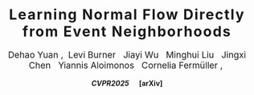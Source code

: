 <h1 align='center' style="text-align:center; font-weight:bold; font-size:2.0em;letter-spacing:2.0px;"> Learning Normal Flow Directly from Event Neighborhoods </h1>

<p align='center' style="text-align:center;font-size:1.25em;">
    <a href="https://www.cs.umd.edu/~dhyuan" target="_blank" style="text-decoration: none;">Dehao Yuan</a>&nbsp;,&nbsp;
    <a href="http://users.umiacs.umd.edu/~yiannis/" target="_blank" style="text-decoration: none;">Levi Burner</a>&nbsp;&nbsp;
    <a href="http://users.umiacs.umd.edu/~yiannis/" target="_blank" style="text-decoration: none;">Jiayi Wu</a>&nbsp;&nbsp;
    <a href="http://users.umiacs.umd.edu/~yiannis/" target="_blank" style="text-decoration: none;">Minghui Liu</a>&nbsp;&nbsp;
    <a href="http://users.umiacs.umd.edu/~yiannis/" target="_blank" style="text-decoration: none;">Jingxi Chen</a>&nbsp;&nbsp;
    <a href="http://users.umiacs.umd.edu/~yiannis/" target="_blank" style="text-decoration: none;">Yiannis Aloimonos</a>&nbsp;&nbsp;
    <a href="http://users.umiacs.umd.edu/~fer/" target="_blank" style="text-decoration: none;">Cornelia Fermüller</a>&nbsp;,&nbsp;
</p>

<p align='center';>
<b>
<em>CVPR2025</em> &nbsp&nbsp&nbsp&nbsp <a href="http://arxiv.org/abs/2404.01568" target="_blank" style="text-decoration: none;">[arXiv]</a>
</b>
</p>